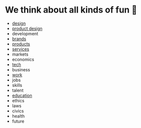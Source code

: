 

# We think about all kinds of fun 💩
* [design](https://theindustrydirect.com/we-think-about/design)
* [product design](https://theindustrydirect.com/we-think-about/product-design)
* development  
* [brands](https://theindustrydirect.com/we-think-about/brands)
* [products](https://theindustrydirect.com/we-think-about/products)
* [services](https://theindustrydirect.com/we-think-about/services)
* markets
* economics
* [tech](https://theindustrydirect.com/we-think-about/tech)
* business
* [work](https://theindustrydirect.com/we-think-about/work)
* jobs
* skills
* talent
* [education](https://theindustrydirect.com/we-think-about/education)
* ethics
* laws
* civics
* health
* future



